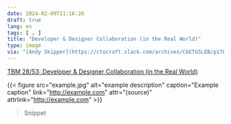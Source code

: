```yaml
---
date: 2024-02-09T11:16:20
draft: true
lang: en
tags: [ … ]
title: "Developer & Designer Collaboration (in the Real World)"
type: image
via: "[Andy Skipper](https://ctocraft.slack.com/archives/C6ETG5LEB/p1707472931406819)"
---
```


[TBM 28/53: Developer & Designer Collaboration (in the Real World)](https://cutlefish.substack.com/p/tbm-2853-developer-and-designer-collaboration)

<!-- image -->

{{< figure src="example.jpg" alt="example description" caption="Example caption" link="http://example.com" attr="(source)" attrlink="http://example.com" >}}

> Snippet
